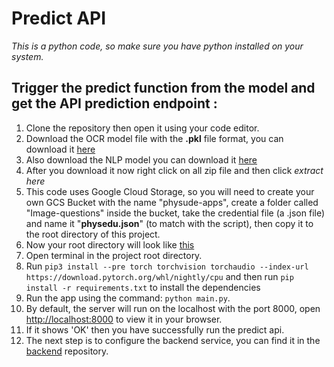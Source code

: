 # Predict API
*This is a python code, so make sure you have python installed on your system.*

## Trigger the predict function from the model and get the API prediction endpoint :

1. Clone the repository then open it using your code editor.
2. Download the OCR model file with the __.pkl__ file format, you can download it [here](https://drive.google.com/file/d/1mPkD_LbiXgNRYdDyaSfc95oz2Piu6Inq/view?usp=sharing)
3. Also download the NLP model you can download it [here](https://drive.google.com/file/d/1hqUd9mQQ-X3M5Y6zi0W_uozhSWNjnwwb/view?usp=sharing)
4. After you download it now right click on all zip file and then click *extract here*
5. This code uses Google Cloud Storage, so you will need to create your own GCS Bucket with the name "physude-apps", create a folder called "Image-questions" inside the bucket, take the credential file (a .json file) and name it "__physedu.json__" (to match with the script), then copy it to the root directory of this project.
6. Now your root directory will look like [this](https://drive.google.com/file/d/1Vd1t0QhQocN6tpfGEIvkvKuchxLf4hge/view?usp=sharing)
7. Open terminal in the project root directory.
8. Run `pip3 install --pre torch torchvision torchaudio --index-url https://download.pytorch.org/whl/nightly/cpu` and then run `pip install -r requirements.txt` to install the dependencies
9. Run the app using the command: `python main.py`.
10. By default, the server will run on the localhost with the port 8000, open [http://localhost:8000](http://localhost:8000) to view it in your browser.
11. If it shows 'OK' then you have successfully run the predict api.
12. The next step is to configure the backend service, you can find it in the [backend](https://github.com/CH2-PS144/Backend) repository.
